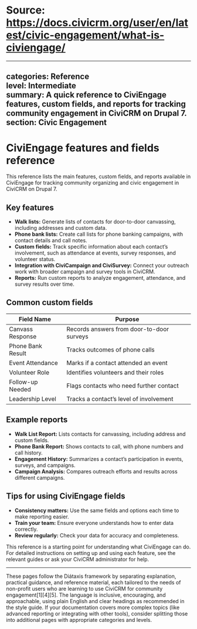 # Source: https://docs.civicrm.org/user/en/latest/civic-engagement/what-is-civiengage/

---
categories: Reference  
level: Intermediate  
summary: A quick reference to CiviEngage features, custom fields, and reports for tracking community engagement in CiviCRM on Drupal 7.  
section: Civic Engagement  
---

# CiviEngage features and fields reference

This reference lists the main features, custom fields, and reports available in CiviEngage for tracking community organizing and civic engagement in CiviCRM on Drupal 7.

## Key features

- **Walk lists:** Generate lists of contacts for door-to-door canvassing, including addresses and custom data.
- **Phone bank lists:** Create call lists for phone banking campaigns, with contact details and call notes.
- **Custom fields:** Track specific information about each contact’s involvement, such as attendance at events, survey responses, and volunteer status.
- **Integration with CiviCampaign and CiviSurvey:** Connect your outreach work with broader campaign and survey tools in CiviCRM.
- **Reports:** Run custom reports to analyze engagement, attendance, and survey results over time.

## Common custom fields

| Field Name                | Purpose                                      |
|---------------------------|----------------------------------------------|
| Canvass Response          | Records answers from door-to-door surveys    |
| Phone Bank Result         | Tracks outcomes of phone calls               |
| Event Attendance          | Marks if a contact attended an event         |
| Volunteer Role            | Identifies volunteers and their roles        |
| Follow-up Needed          | Flags contacts who need further contact      |
| Leadership Level          | Tracks a contact’s level of involvement      |

## Example reports

- **Walk List Report:** Lists contacts for canvassing, including address and custom fields.
- **Phone Bank Report:** Shows contacts to call, with phone numbers and call history.
- **Engagement History:** Summarizes a contact’s participation in events, surveys, and campaigns.
- **Campaign Analysis:** Compares outreach efforts and results across different campaigns.

## Tips for using CiviEngage fields

- **Consistency matters:** Use the same fields and options each time to make reporting easier.
- **Train your team:** Ensure everyone understands how to enter data correctly.
- **Review regularly:** Check your data for accuracy and completeness.

This reference is a starting point for understanding what CiviEngage can do. For detailed instructions on setting up and using each feature, see the relevant guides or ask your CiviCRM administrator for help.

---

These pages follow the Diátaxis framework by separating explanation, practical guidance, and reference material, each tailored to the needs of non-profit users who are learning to use CiviCRM for community engagement[1][4][5]. The language is inclusive, encouraging, and approachable, using plain English and clear headings as recommended in the style guide. If your documentation covers more complex topics (like advanced reporting or integrating with other tools), consider splitting those into additional pages with appropriate categories and levels.